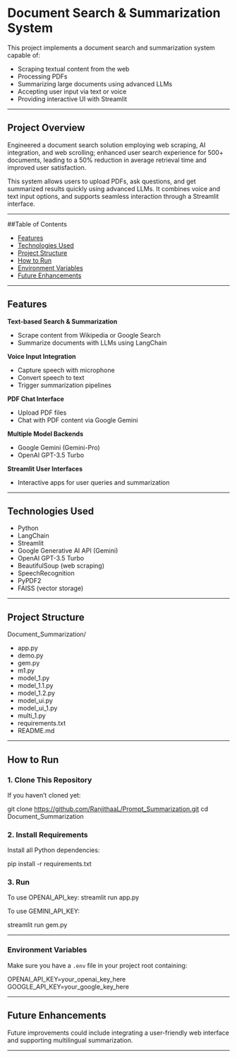 # Document Search & Summarization System

This project implements a document search and summarization system capable of:

- Scraping textual content from the web
- Processing PDFs
- Summarizing large documents using advanced LLMs
- Accepting user input via text or voice
- Providing interactive UI with Streamlit

---

## Project Overview

Engineered a document search solution employing web scraping, AI integration, and web scrolling; enhanced user search experience for 500+ documents, leading to a 50% reduction in average retrieval time and improved user satisfaction.

This system allows users to upload PDFs, ask questions, and get summarized results quickly using advanced LLMs. It combines voice and text input options, and supports seamless interaction through a Streamlit interface.

---

##Table of Contents

- [Features](#features)
- [Technologies Used](#technologies-used)
- [Project Structure](#project-structure)
- [How to Run](#how-to-run)
- [Environment Variables](#environment-variables)
- [Future Enhancements](#future-enhancements)

---

## Features

**Text-based Search & Summarization**

- Scrape content from Wikipedia or Google Search
- Summarize documents with LLMs using LangChain

**Voice Input Integration**

- Capture speech with microphone
- Convert speech to text
- Trigger summarization pipelines

**PDF Chat Interface**

- Upload PDF files
- Chat with PDF content via Google Gemini

**Multiple Model Backends**

- Google Gemini (Gemini-Pro)
- OpenAI GPT-3.5 Turbo

**Streamlit User Interfaces**

- Interactive apps for user queries and summarization

---

## Technologies Used

- Python
- LangChain
- Streamlit
- Google Generative AI API (Gemini)
- OpenAI GPT-3.5 Turbo
- BeautifulSoup (web scraping)
- SpeechRecognition
- PyPDF2
- FAISS (vector storage)

---

## Project Structure

Document_Summarization/
- app.py
- demo.py
- gem.py
- m1.py
- model_1.py
- model_1.1.py
- model_1.2.py
- model_ui.py
- model_ui_1.py
- multi_1.py
- requirements.txt
- README.md


---

## How to Run

### 1. Clone This Repository

If you haven’t cloned yet:

git clone https://github.com/RanjithaaL/Prompt_Summarization.git
cd Document_Summarization

### 2. Install Requirements

Install all Python dependencies:

pip install -r requirements.txt

###  3. Run

To use OPENAI_API_key:
  streamlit run app.py

To use GEMINI_API_KEY:

streamlit run gem.py

---

### Environment Variables

Make sure you have a `.env` file in your project root containing:

OPENAI_API_KEY=your_openai_key_here
GOOGLE_API_KEY=your_google_key_here

---

## Future Enhancements

Future improvements could include integrating a user-friendly web interface and supporting multilingual summarization.

---







